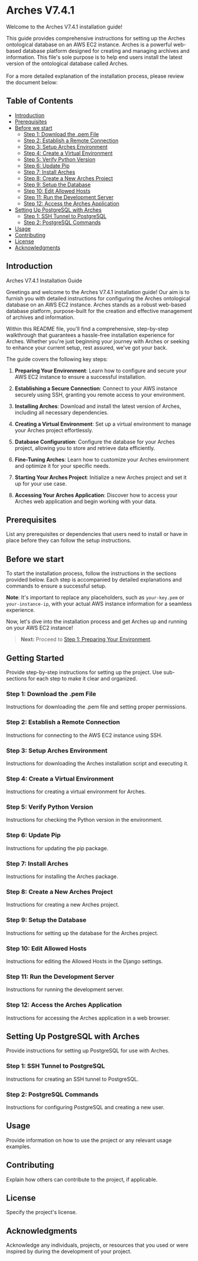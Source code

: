 # Arches V7.4.1 

<p align="justify">
Welcome to the Arches V7.4.1 installation guide!<br>
  
<div>
This guide provides comprehensive instructions for setting up the Arches ontological database on an AWS EC2 instance. Arches is a powerful web-based database platform designed for creating and managing archives and information. This file's sole purpose is to help end users install the latest version of the ontological database called Arches.
</div><br>For a more detailed explanation of the installation process, please review the document below:
</br>

</p>



## Table of Contents

- [Introduction](#introduction)
- [Prerequisites](#prerequisites)
- [Before we start](#before-we-start)
  - [Step 1: Download the .pem File](#step-1-download-the-pem-file)
  - [Step 2: Establish a Remote Connection](#step-2-establish-a-remote-connection)
  - [Step 3: Setup Arches Environment](#step-3-setup-arches-environment)
  - [Step 4: Create a Virtual Environment](#step-4-create-a-virtual-environment)
  - [Step 5: Verify Python Version](#step-5-verify-python-version)
  - [Step 6: Update Pip](#step-6-update-pip)
  - [Step 7: Install Arches](#step-7-install-arches)
  - [Step 8: Create a New Arches Project](#step-8-create-a-new-arches-project)
  - [Step 9: Setup the Database](#step-9-setup-the-database)
  - [Step 10: Edit Allowed Hosts](#step-10-edit-allowed-hosts)
  - [Step 11: Run the Development Server](#step-11-run-the-development-server)
  - [Step 12: Access the Arches Application](#step-12-access-the-arches-application)
- [Setting Up PostgreSQL with Arches](#setting-up-postgresql-with-arches)
  - [Step 1: SSH Tunnel to PostgreSQL](#step-1-ssh-tunnel-to-postgresql)
  - [Step 2: PostgreSQL Commands](#step-2-postgresql-commands)
- [Usage](#usage)
- [Contributing](#contributing)
- [License](#license)
- [Acknowledgments](#acknowledgments)


## Introduction

<p align="justify">
Arches V7.4.1 Installation Guide

Greetings and welcome to the Arches V7.4.1 installation guide! Our aim is to furnish you with detailed instructions for configuring the Arches ontological database on an AWS EC2 instance. Arches stands as a robust web-based database platform, purpose-built for the creation and effective management of archives and information.

Within this README file, you'll find a comprehensive, step-by-step walkthrough that guarantees a hassle-free installation experience for Arches. Whether you're just beginning your journey with Arches or seeking to enhance your current setup, rest assured, we've got your back.

The guide covers the following key steps:

1. **Preparing Your Environment**: Learn how to configure and secure your AWS EC2 instance to ensure a successful installation.

2. **Establishing a Secure Connection**: Connect to your AWS instance securely using SSH, granting you remote access to your environment.

3. **Installing Arches**: Download and install the latest version of Arches, including all necessary dependencies.

4. **Creating a Virtual Environment**: Set up a virtual environment to manage your Arches project effortlessly.

5. **Database Configuration**: Configure the database for your Arches project, allowing you to store and retrieve data efficiently.

6. **Fine-Tuning Arches**: Learn how to customize your Arches environment and optimize it for your specific needs.

7. **Starting Your Arches Project**: Initialize a new Arches project and set it up for your use case.

8. **Accessing Your Arches Application**: Discover how to access your Arches web application and begin working with your data.
   
</p> 

## Prerequisites

List any prerequisites or dependencies that users need to install or have in place before they can follow the setup instructions.

## Before we start

To start the installation process, follow the instructions in the sections provided below. Each step is accompanied by detailed explanations and commands to ensure a successful setup.

**Note**: It's important to replace any placeholders, such as `your-key.pem` or `your-instance-ip`, with your actual AWS instance information for a seamless experience.

Now, let's dive into the installation process and get Arches up and running on your AWS EC2 instance!

> **Next:** Proceed to [Step 1: Preparing Your Environment](#step-1-preparing-your-environment).

## Getting Started

Provide step-by-step instructions for setting up the project. Use sub-sections for each step to make it clear and organized.

### Step 1: Download the .pem File

Instructions for downloading the .pem file and setting proper permissions.

### Step 2: Establish a Remote Connection

Instructions for connecting to the AWS EC2 instance using SSH.

### Step 3: Setup Arches Environment

Instructions for downloading the Arches installation script and executing it.

### Step 4: Create a Virtual Environment

Instructions for creating a virtual environment for Arches.

### Step 5: Verify Python Version

Instructions for checking the Python version in the environment.

### Step 6: Update Pip

Instructions for updating the pip package.

### Step 7: Install Arches

Instructions for installing the Arches package.

### Step 8: Create a New Arches Project

Instructions for creating a new Arches project.

### Step 9: Setup the Database

Instructions for setting up the database for the Arches project.

### Step 10: Edit Allowed Hosts

Instructions for editing the Allowed Hosts in the Django settings.

### Step 11: Run the Development Server

Instructions for running the development server.

### Step 12: Access the Arches Application

Instructions for accessing the Arches application in a web browser.

## Setting Up PostgreSQL with Arches

Provide instructions for setting up PostgreSQL for use with Arches.

### Step 1: SSH Tunnel to PostgreSQL

Instructions for creating an SSH tunnel to PostgreSQL.

### Step 2: PostgreSQL Commands

Instructions for configuring PostgreSQL and creating a new user.

## Usage

Provide information on how to use the project or any relevant usage examples.

## Contributing

Explain how others can contribute to the project, if applicable.

## License

Specify the project's license.

## Acknowledgments

Acknowledge any individuals, projects, or resources that you used or were inspired by during the development of your project.

